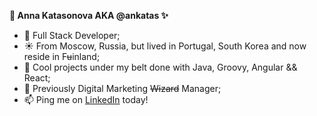 <b>🥋 Anna Katasonova AKA @ankatas ✨</b>

- 💞️ Full Stack Developer;
- ☀️ From Moscow, Russia, but lived in Portugal, South Korea and now reside in F<s>u</s>inland;
- 👀 Cool projects under my belt done with Java, Groovy, Angular && React;
- 🌱 Previously Digital Marketing <s>Wizard</s> Manager;
- 📫 Ping me on <a href="https://www.linkedin.com/in/katasonova/" target="_blank">LinkedIn</a> today!

